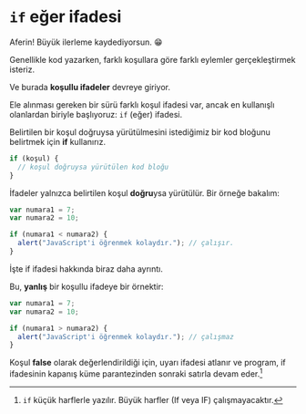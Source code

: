 # `if` eğer ifadesi

Aferin! Büyük ilerleme kaydediyorsun. 😁

Genellikle kod yazarken, farklı koşullara göre farklı eylemler gerçekleştirmek isteriz.

Ve burada **koşullu ifadeler** devreye giriyor.

Ele alınması gereken bir sürü farklı koşul ifadesi var, ancak en kullanışlı olanlardan biriyle başlıyoruz: `if` (eğer) ifadesi.

Belirtilen bir koşul doğruysa yürütülmesini istediğimiz bir kod bloğunu belirtmek için **if** kullanırız.

```javascript	
if (koşul) {
  // koşul doğruysa yürütülen kod bloğu
}
```

İfadeler yalnızca belirtilen koşul **doğru**ysa yürütülür. Bir örneğe bakalım:

```javascript
var numara1 = 7;
var numara2 = 10;

if (numara1 < numara2) {
  alert("JavaScript'i öğrenmek kolaydır."); // çalışır.
}
```

İşte if ifadesi hakkında biraz daha ayrıntı.

Bu, **yanlış** bir koşullu ifadeye bir örnektir:

```javascript
var numara1 = 7;
var numara2 = 10;

if (numara1 > numara2) {
  alert("JavaScript'i öğrenmek kolaydır."); // çalışmaz
}
```

Koşul **false** olarak değerlendirildiği için, uyarı ifadesi atlanır ve program, if ifadesinin kapanış küme parantezinden sonraki satırla devam eder.[^1]

[^1]: `if` küçük harflerle yazılır. Büyük harfler (If veya IF) çalışmayacaktır.